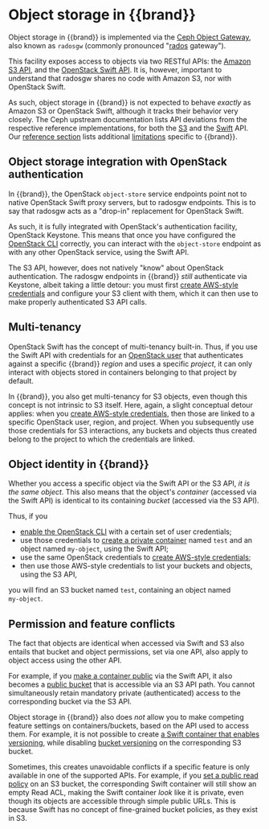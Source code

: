 # Object storage in {{brand}}

Object storage in {{brand}} is implemented via the [Ceph Object Gateway](https://docs.ceph.com/en/latest/radosgw/index.html), also known as `radosgw` (commonly pronounced "[rados](https://ceph.io/assets/pdfs/weil-rados-pdsw07.pdf) gateway").

This facility exposes access to objects via two RESTful APIs: the [Amazon S3 API](http://docs.aws.amazon.com/AmazonS3/latest/API/APIRest.html), and the [OpenStack Swift API](https://docs.openstack.org/api-ref/object-store/).
It is, however, important to understand that radosgw shares no code with Amazon S3, nor with OpenStack Swift.

As such, object storage in {{brand}} is not expected to behave *exactly* as Amazon S3 or OpenStack Swift, although it tracks their behavior very closely.
The Ceph upstream documentation lists API deviations from the respective reference implementations, for both the [S3](https://docs.ceph.com/en/latest/radosgw/s3/) and the [Swift](https://docs.ceph.com/en/latest/radosgw/swift/) API.
Our [reference section](../reference/index.md) lists additional [limitations](../reference/limitations/object-storage.md) specific to {{brand}}.

## Object storage integration with OpenStack authentication

In {{brand}}, the OpenStack `object‑store` service endpoints point not to native OpenStack Swift proxy servers, but to radosgw endpoints.
This is to say that radosgw acts as a "drop-in" replacement for OpenStack Swift.

As such, it is fully integrated with OpenStack's authentication facility, OpenStack Keystone.
This means that once you have configured the [OpenStack CLI](../howto/getting-started/enable-openstack-cli.md) correctly, you can interact with the `object‑store` endpoint as with any other OpenStack service, using the Swift API.

The S3 API, however, does not natively "know" about OpenStack authentication.
The radosgw endpoints in {{brand}} *still* authenticate via Keystone, albeit taking a little detour:
you must first [create AWS-style credentials](../howto/object-storage/s3/credentials.md) and configure your S3 client with them, which it can then use to make properly authenticated S3 API calls.

## Multi-tenancy

OpenStack Swift has the concept of multi-tenancy built-in.
Thus, if you use the Swift API with credentials for an [OpenStack user](../howto/getting-started/enable-openstack-cli.md) that authenticates against a specific {{brand}} *region* and uses a specific *project*, it can only interact with objects stored in containers belonging to that project by default.

In {{brand}}, you also get multi-tenancy for S3 objects, even though this concept is not intrinsic to S3 itself.
Here, again, a slight conceptual detour applies: when you [create AWS-style credentials](../howto/object-storage/s3/credentials.md), then those are linked to a specific OpenStack user, region, and project.
When you subsequently use those credentials for S3 interactions, any buckets and objects thus created belong to the project to which the credentials are linked.

## Object identity in {{brand}}

Whether you access a specific object via the Swift API or the S3 API, *it is the same object.*
This also means that the object's *container* (accessed via the Swift API) is identical to its containing *bucket* (accessed via the S3 API).

Thus, if you

* [enable the OpenStack CLI](../howto/getting-started/enable-openstack-cli.md) with a certain set of user credentials;
* use those credentials to [create a private container](../howto/object-storage/swift/private-container.md) named `test` and an object named `my‑object`, using the Swift API;
* use the same OpenStack credentials to [create AWS-style credentials](../howto/object-storage/s3/credentials.md);
* then use those AWS-style credentials to list your buckets and objects, using the S3 API,

you will find an S3 bucket named `test`, containing an object named `my‑object`.

## Permission and feature conflicts

The fact that objects are identical when accessed via Swift and S3 also entails that bucket and object permissions, set via one API, also apply to object access using the other API.

For example, if you [make a container public](../howto/object-storage/swift/public-container.md) via the Swift API, it also becomes a [public bucket](../howto/object-storage/s3/public-bucket.md) that is accessible via an S3 API path.
You cannot simultaneously retain mandatory private (authenticated) access to the corresponding bucket via the S3 API.

Object storage in {{brand}} also does *not* allow you to make competing feature settings on containers/buckets, based on the API used to access them.
For example, it is not possible to create [a Swift container that enables versioning](../howto/object-storage/swift/versioning.md), while disabling [bucket versioning](../howto/object-storage/s3/versioning.md) on the corresponding S3 bucket.

Sometimes, this creates unavoidable conflicts if a specific feature is only available in one of the supported APIs.
For example, if you [set a public read policy](../howto/object-storage/s3/public-bucket.md) on an S3 bucket, the corresponding Swift container will still show an empty Read ACL, making the Swift container *look* like it is private, even though its objects are accessible through simple public URLs.
This is because Swift has no concept of fine-grained bucket policies, as they exist in S3.
